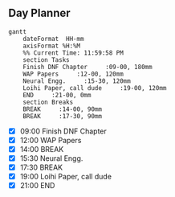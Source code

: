 ## Day Planner
```mermaid
gantt
    dateFormat  HH-mm
    axisFormat %H:%M
    %% Current Time: 11:59:58 PM
    section Tasks
    Finish DNF Chapter     :09-00, 180mm
    WAP Papers     :12-00, 120mm
    Neural Engg.     :15-30, 120mm
    Loihi Paper, call dude     :19-00, 120mm
    END     :21-00, 0mm
    section Breaks
    BREAK     :14-00, 90mm
    BREAK     :17-30, 90mm
```

- [x] 09:00 Finish DNF Chapter
- [x] 12:00 WAP Papers
- [x] 14:00 BREAK
- [x] 15:30 Neural Engg.
- [x] 17:30 BREAK
- [x] 19:00 Loihi Paper, call dude
- [x] 21:00 END